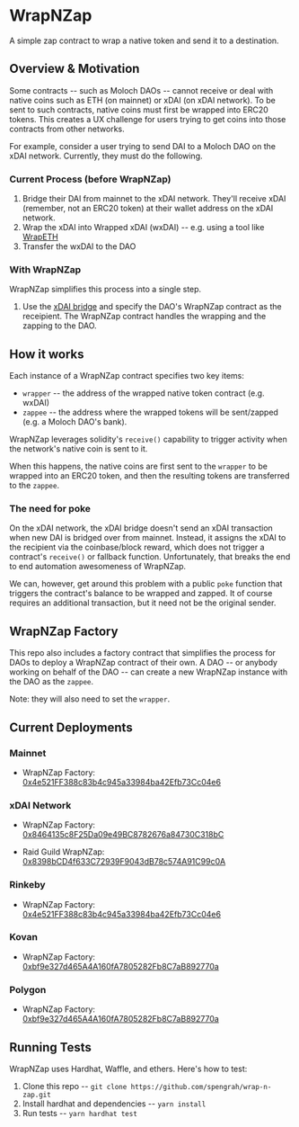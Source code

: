 # WrapNZap

A simple zap contract to wrap a native token and send it to a destination.

## Overview & Motivation

Some contracts -- such as Moloch DAOs -- cannot receive or deal with native coins such as ETH (on mainnet) or xDAI (on xDAI network). To be sent to such contracts, native coins must first be wrapped into ERC20 tokens. This creates a UX challenge for users trying to get coins into those contracts from other networks.

For example, consider a user trying to send DAI to a Moloch DAO on the xDAI network. Currently, they must do the following.

### Current Process (before WrapNZap)

1. Bridge their DAI from mainnet to the xDAI network. They'll receive xDAI (remember, not an ERC20 token) at their wallet address on the xDAI network.
2. Wrap the xDAI into Wrapped xDAI (wxDAI) -- e.g. using a tool like [WrapETH](https://wrapeth.com)
3. Transfer the wxDAI to the DAO

### With WrapNZap

WrapNZap simplifies this process into a single step.

1. Use the [xDAI bridge](https://bridge.xdaichain.com/) and specify the DAO's WrapNZap contract as the receipient. The WrapNZap contract handles the wrapping and the zapping to the DAO.

## How it works

Each instance of a WrapNZap contract specifies two key items:

-   `wrapper` -- the address of the wrapped native token contract (e.g. wxDAI)
-   `zappee` -- the address where the wrapped tokens will be sent/zapped (e.g. a Moloch DAO's bank).

WrapNZap leverages solidity's `receive()` capability to trigger activity when the network's native coin is sent to it.

When this happens, the native coins are first sent to the `wrapper` to be wrapped into an ERC20 token, and then the resulting tokens are transferred to the `zappee`.

### The need for poke

On the xDAI network, the xDAI bridge doesn't send an xDAI transaction when new DAI is bridged over from mainnet. Instead, it assigns the xDAI to the recipient via the coinbase/block reward, which does not trigger a contract's `receive()` or fallback function. Unfortunately, that breaks the end to end automation awesomeness of WrapNZap.

We can, however, get around this problem with a public `poke` function that triggers the contract's balance to be wrapped and zapped. It of course requires an additional transaction, but it need not be the original sender.

## WrapNZap Factory

This repo also includes a factory contract that simplifies the process for DAOs to deploy a WrapNZap contract of their own. A DAO -- or anybody working on behalf of the DAO -- can create a new WrapNZap instance with the DAO as the `zappee`.

Note: they will also need to set the `wrapper`.

## Current Deployments

### Mainnet

- WrapNZap Factory: [0x4e521FF388c83b4c945a33984ba42Efb73Cc04e6](https://etherscan.io/address/0x4e521FF388c83b4c945a33984ba42Efb73Cc04e6)

### xDAI Network

-   WrapNZap Factory: [0x8464135c8F25Da09e49BC8782676a84730C318bC](https://blockscout.com/poa/xdai/address/0x8464135c8F25Da09e49BC8782676a84730C318bC/contracts)

-   Raid Guild WrapNZap: [0x8398bCD4f633C72939F9043dB78c574A91C99c0A](https://blockscout.com/poa/xdai/address/0x8398bCD4f633C72939F9043dB78c574A91C99c0A/contracts)

### Rinkeby

-   WrapNZap Factory: [0x4e521FF388c83b4c945a33984ba42Efb73Cc04e6](https://rinkeby.etherscan.io/address/0x4e521FF388c83b4c945a33984ba42Efb73Cc04e6)

### Kovan

-   WrapNZap Factory: [0xbf9e327d465A4A160fA7805282Fb8C7aB892770a](https://kovan.etherscan.io/address/0xbf9e327d465A4A160fA7805282Fb8C7aB892770a)

### Polygon

-   WrapNZap Factory: [0xbf9e327d465A4A160fA7805282Fb8C7aB892770a](https://explorer-mainnet.maticvigil.com/address/0xbf9e327d465A4A160fA7805282Fb8C7aB892770a/)

## Running Tests

WrapNZap uses Hardhat, Waffle, and ethers. Here's how to test:

1. Clone this repo -- `git clone https://github.com/spengrah/wrap-n-zap.git`
2. Install hardhat and dependencies -- `yarn install`
3. Run tests -- `yarn hardhat test`
